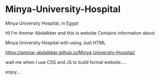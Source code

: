 # Minya-University-Hospital
Minya University Hospital, in Egypt

HI I'm Ammar Abdalkber and this is website Contains information about

Minya University Hospital with using Just HTML

https://ammar-abdalkber.github.io/Minya-University-Hospital/

wait me when I use CSS and JS to build formal website....

enjoy...
